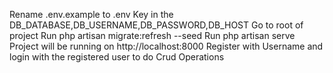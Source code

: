 Rename .env.example to .env
Key in the DB_DATABASE,DB_USERNAME,DB_PASSWORD,DB_HOST
Go to root of project
Run php artisan migrate:refresh --seed
Run php artisan serve
Project will be running on http://localhost:8000
Register with Username and login with the registered user to do Crud Operations
